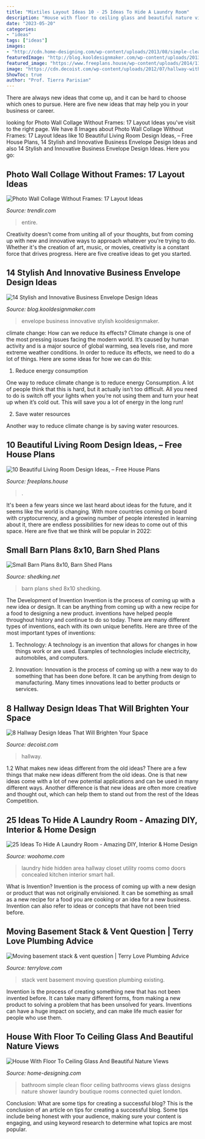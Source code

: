 ```yaml
---
title: "Mixtiles Layout Ideas 10 - 25 Ideas To Hide A Laundry Room"
description: "House with floor to ceiling glass and beautiful nature views"
date: "2023-05-20"
categories:
- "ideas"
tags: ["ideas"]
images:
- "http://cdn.home-designing.com/wp-content/uploads/2013/08/simple-clean-bathroom-design-26.jpg"
featuredImage: "http://blog.kooldesignmaker.com/wp-content/uploads/2013/04/envelope-design-24.jpg"
featured_image: "https://www.freeplans.house/wp-content/uploads/2014/11/Living-Room-Design-Ideas-05.jpg"
image: "https://cdn.decoist.com/wp-content/uploads/2012/07/hallway-with-bookshelf-wall.jpg"
ShowToc: true
author: "Prof. Tierra Parisian"
---
```



There are always new ideas that come up, and it can be hard to choose which ones to pursue. Here are five new ideas that may help you in your business or career.

	

		
looking for Photo Wall Collage Without Frames: 17 Layout Ideas you've visit to the right page. We have 8 Images about Photo Wall Collage Without Frames: 17 Layout Ideas like 10 Beautiful Living Room Design Ideas, – Free House Plans, 14 Stylish and Innovative Business Envelope Design Ideas and also 14 Stylish and Innovative Business Envelope Design Ideas. Here you go:
		
    
## Photo Wall Collage Without Frames: 17 Layout Ideas

<img loading=lazy src="https://cdn.trendir.com/wp-content/uploads/old/trends/assets_c/2015/08/wall-decorated-in-black-and-white-photos-floor-to-ceiling-thumb-autox911-55819.jpg" onerror="this.onerror=null;this.src='https://tse1.mm.bing.net/th?id=OIP.9t9YdKVbvhDfGs72ONKE_wHaKu&amp;pid=15.1';" alt="Photo Wall Collage Without Frames: 17 Layout Ideas">

_Source: trendir.com_

>entire. 

	

Creativity doesn't come from uniting all of your thoughts, but from coming up with new and innovative ways to approach whatever you're trying to do. Whether it's the creation of art, music, or movies, creativity is a constant force that drives progress. Here are five creative ideas to get you started.

    
## 14 Stylish And Innovative Business Envelope Design Ideas

<img loading=lazy src="http://blog.kooldesignmaker.com/wp-content/uploads/2013/04/envelope-design-24.jpg" onerror="this.onerror=null;this.src='https://tse4.mm.bing.net/th?id=OIP.3yduyr5DBGGhrU-wQAEJsgHaDN&amp;pid=15.1';" alt="14 Stylish and Innovative Business Envelope Design Ideas">

_Source: blog.kooldesignmaker.com_

>envelope business innovative stylish kooldesignmaker. 

	

climate change: How can we reduce its effects?
Climate change is one of the most pressing issues facing the modern world. It’s caused by human activity and is a major source of global warming, sea levels rise, and more extreme weather conditions. In order to reduce its effects, we need to do a lot of things. Here are some ideas for how we can do this:
1) Reduce energy consumption

One way to reduce climate change is to reduce energy Consumption. A lot of people think that this is hard, but it actually isn’t too difficult. All you need to do is switch off your lights when you’re not using them and turn your heat up when it’s cold out. This will save you a lot of energy in the long run! 

2) Save water resources

Another way to reduce climate change is by saving water resources.

    
## 10 Beautiful Living Room Design Ideas, – Free House Plans

<img loading=lazy src="https://www.freeplans.house/wp-content/uploads/2014/11/Living-Room-Design-Ideas-05.jpg" onerror="this.onerror=null;this.src='https://tse1.mm.bing.net/th?id=OIP.kpvVbpXI7pg2Wd8J1clWFAHaHa&amp;pid=15.1';" alt="10 Beautiful Living Room Design Ideas, – Free House Plans">

_Source: freeplans.house_

>. 

	

It's been a few years since we last heard about ideas for the future, and it seems like the world is changing. With more countries coming on board with cryptocurrency, and a growing number of people interested in learning about it, there are endless possibilities for new ideas to come out of this space. Here are five that we think will be popular in 2022: 

    
## Small Barn Plans 8x10, Barn Shed Plans

<img loading=lazy src="http://www.shedking.net/images/heinrich-8x10bs-600.jpg" onerror="this.onerror=null;this.src='https://tse4.mm.bing.net/th?id=OIP.NI4cRKgJOjbpcI8fJvwGCAHaJ7&amp;pid=15.1';" alt="Small Barn Plans 8x10, Barn Shed Plans">

_Source: shedking.net_

>barn plans shed 8x10 shedking. 

	

The Development of Invention
Invention is the process of coming up with a new idea or design. It can be anything from coming up with a new recipe for a food to designing a new product. inventions have helped people throughout history and continue to do so today. There are many different types of inventions, each with its own unique benefits. Here are three of the most important types of inventions:
1) Technology: A technology is an invention that allows for changes in how things work or are used. Examples of technologies include electricity, automobiles, and computers.

2) Innovation: Innovation is the process of coming up with a new way to do something that has been done before. It can be anything from design to manufacturing. Many times innovations lead to better products or services.

    
## 8 Hallway Design Ideas That Will Brighten Your Space

<img loading=lazy src="https://cdn.decoist.com/wp-content/uploads/2012/07/hallway-with-bookshelf-wall.jpg" onerror="this.onerror=null;this.src='https://tse4.mm.bing.net/th?id=OIP.lvt6prO-xsyjZCDj6i987QHaLH&amp;pid=15.1';" alt="8 Hallway Design Ideas That Will Brighten Your Space">

_Source: decoist.com_

>hallway. 

	

1.2 What makes new ideas different from the old ideas?
There are a few things that make new ideas different from the old ideas. One is that new ideas come with a lot of new potential applications and can be used in many different ways. Another difference is that new ideas are often more creative and thought out, which can help them to stand out from the rest of the Ideas Competition.

    
## 25 Ideas To Hide A Laundry Room - Amazing DIY, Interior &amp; Home Design

<img loading=lazy src="http://www.woohome.com/wp-content/uploads/2013/08/Ideas-To-Hide-A-Laundry-Room-11.jpg" onerror="this.onerror=null;this.src='https://tse2.mm.bing.net/th?id=OIP.312cyrJWUOC0aMe1wS2iqwHaLJ&amp;pid=15.1';" alt="25 Ideas To Hide A Laundry Room - Amazing DIY, Interior &amp; Home Design">

_Source: woohome.com_

>laundry hide hidden area hallway closet utility rooms como doors concealed kitchen interior smart hall. 

	

What is Invention?
Invention is the process of coming up with a new design or product that was not originally envisioned. It can be something as small as a new recipe for a food you are cooking or an idea for a new business. Invention can also refer to ideas or concepts that have not been tried before.

    
## Moving Basement Stack &amp; Vent Question | Terry Love Plumbing Advice

<img loading=lazy src="https://i.ibb.co/yNPzV9C/20190810-134249.jpg" onerror="this.onerror=null;this.src='https://tse3.mm.bing.net/th?id=OIP.oXGz7YvAMWkjr73pk7pf1QHaNK&amp;pid=15.1';" alt="Moving basement stack &amp; vent question | Terry Love Plumbing Advice">

_Source: terrylove.com_

>stack vent basement moving question plumbing existing. 

	

Invention is the process of creating something new that has not been invented before. It can take many different forms, from making a new product to solving a problem that has been unsolved for years. Inventions can have a huge impact on society, and can make life much easier for people who use them.

    
## House With Floor To Ceiling Glass And Beautiful Nature Views

<img loading=lazy src="http://cdn.home-designing.com/wp-content/uploads/2013/08/simple-clean-bathroom-design-26.jpg" onerror="this.onerror=null;this.src='https://tse4.mm.bing.net/th?id=OIP.ZQWQjm8MmbNqh4meeHF2UAHaLH&amp;pid=15.1';" alt="House With Floor To Ceiling Glass And Beautiful Nature Views">

_Source: home-designing.com_

>bathroom simple clean floor ceiling bathrooms views glass designs nature shower laundry boutique rooms connected quiet london. 

	

Conclusion: What are some tips for creating a successful blog?
This is the conclusion of an article on tips for creating a successful blog. 
Some tips include being honest with your audience, making sure your content is engaging, and using keyword research to determine what topics are most popular.

